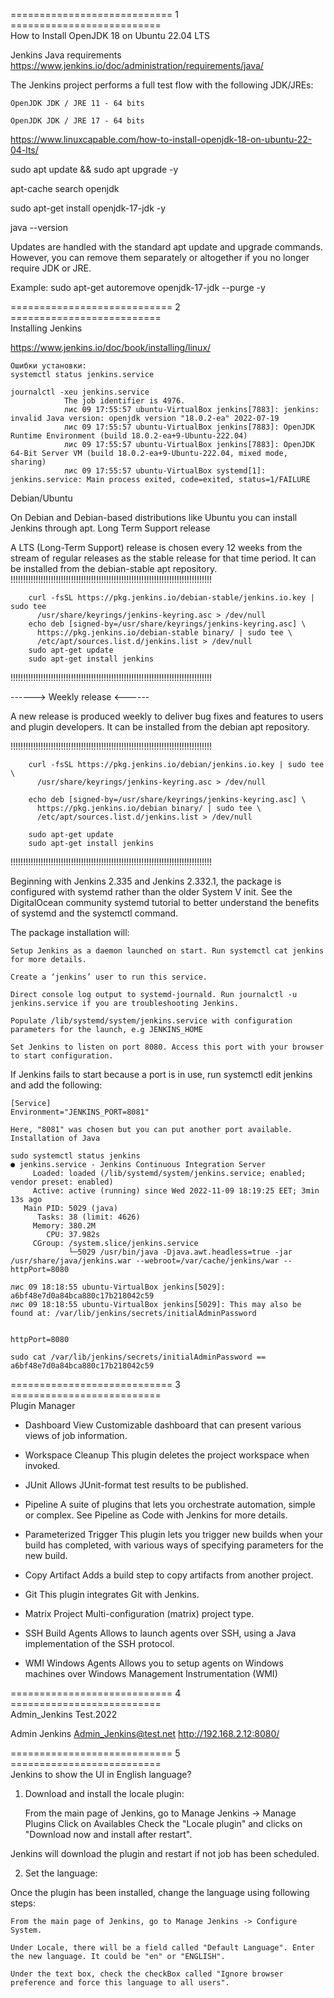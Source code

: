 ============================ 1 ========================== \
	How to Install OpenJDK 18 on Ubuntu 22.04 LTS

Jenkins Java requirements 
https://www.jenkins.io/doc/administration/requirements/java/

The Jenkins project performs a full test flow with the following JDK/JREs:

    OpenJDK JDK / JRE 11 - 64 bits

    OpenJDK JDK / JRE 17 - 64 bits


https://www.linuxcapable.com/how-to-install-openjdk-18-on-ubuntu-22-04-lts/

sudo apt update && sudo apt upgrade -y

apt-cache search openjdk

sudo apt-get install openjdk-17-jdk -y

java --version

Updates are handled with the standard apt update and upgrade commands. 
However, you can remove them separately or altogether if you no longer require JDK or JRE.

Example:
sudo apt-get autoremove openjdk-17-jdk --purge -y

============================ 2 ========================== \
			Installing Jenkins

https://www.jenkins.io/doc/book/installing/linux/
```console
Ошибки установки: 
systemctl status jenkins.service

journalctl -xeu jenkins.service
			The job identifier is 4976.
			лис 09 17:55:57 ubuntu-VirtualBox jenkins[7883]: jenkins: invalid Java version: openjdk version "18.0.2-ea" 2022-07-19
			лис 09 17:55:57 ubuntu-VirtualBox jenkins[7883]: OpenJDK Runtime Environment (build 18.0.2-ea+9-Ubuntu-222.04)
			лис 09 17:55:57 ubuntu-VirtualBox jenkins[7883]: OpenJDK 64-Bit Server VM (build 18.0.2-ea+9-Ubuntu-222.04, mixed mode, sharing)
			лис 09 17:55:57 ubuntu-VirtualBox systemd[1]: jenkins.service: Main process exited, code=exited, status=1/FAILURE
```
Debian/Ubuntu

On Debian and Debian-based distributions like Ubuntu you can install Jenkins through apt.
Long Term Support release

A LTS (Long-Term Support) release is chosen every 12 weeks from the stream of regular releases as the stable release for that time period. It can be installed from the debian-stable apt repository. \
!!!!!!!!!!!!!!!!!!!!!!!!!!!!!!!!!!!!!!!!!!!!!!!!!!!!!!!!!!!!!!!!!!!!!!!!!!!!!!!!
```console
	curl -fsSL https://pkg.jenkins.io/debian-stable/jenkins.io.key | sudo tee
	  /usr/share/keyrings/jenkins-keyring.asc > /dev/null
	echo deb [signed-by=/usr/share/keyrings/jenkins-keyring.asc] \
	  https://pkg.jenkins.io/debian-stable binary/ | sudo tee \
	  /etc/apt/sources.list.d/jenkins.list > /dev/null
	sudo apt-get update
	sudo apt-get install jenkins
```
!!!!!!!!!!!!!!!!!!!!!!!!!!!!!!!!!!!!!!!!!!!!!!!!!!!!!!!!!!!!!!!!!!!!!!!!!!!!!!!!

------> Weekly release <------

A new release is produced weekly to deliver bug fixes and features to users and plugin developers. It can be installed from the debian apt repository.

!!!!!!!!!!!!!!!!!!!!!!!!!!!!!!!!!!!!!!!!!!!!!!!!!!!!!!!!!!!!!!!!!!!!!!!!!!!!!!!!
```console
	curl -fsSL https://pkg.jenkins.io/debian/jenkins.io.key | sudo tee \
	  /usr/share/keyrings/jenkins-keyring.asc > /dev/null
	
	echo deb [signed-by=/usr/share/keyrings/jenkins-keyring.asc] \
	  https://pkg.jenkins.io/debian binary/ | sudo tee \
	  /etc/apt/sources.list.d/jenkins.list > /dev/null
	
	sudo apt-get update
	sudo apt-get install jenkins
```	
!!!!!!!!!!!!!!!!!!!!!!!!!!!!!!!!!!!!!!!!!!!!!!!!!!!!!!!!!!!!!!!!!!!!!!!!!!!!!!!!

Beginning with Jenkins 2.335 and Jenkins 2.332.1, the package is configured with systemd rather than the older System V init. See the DigitalOcean community systemd tutorial to better understand the benefits of systemd and the systemctl command.

The package installation will:

    Setup Jenkins as a daemon launched on start. Run systemctl cat jenkins for more details.

    Create a ‘jenkins’ user to run this service.

    Direct console log output to systemd-journald. Run journalctl -u jenkins.service if you are troubleshooting Jenkins.

    Populate /lib/systemd/system/jenkins.service with configuration parameters for the launch, e.g JENKINS_HOME

    Set Jenkins to listen on port 8080. Access this port with your browser to start configuration.

	

If Jenkins fails to start because a port is in use, run systemctl edit jenkins and add the following:
```console
[Service]
Environment="JENKINS_PORT=8081"

Here, "8081" was chosen but you can put another port available.
Installation of Java

sudo systemctl status jenkins
● jenkins.service - Jenkins Continuous Integration Server
	 Loaded: loaded (/lib/systemd/system/jenkins.service; enabled; vendor preset: enabled)
	 Active: active (running) since Wed 2022-11-09 18:19:25 EET; 3min 13s ago
   Main PID: 5029 (java)
	  Tasks: 38 (limit: 4626)
	 Memory: 380.2M
		CPU: 37.982s
	 CGroup: /system.slice/jenkins.service
			 └─5029 /usr/bin/java -Djava.awt.headless=true -jar /usr/share/java/jenkins.war --webroot=/var/cache/jenkins/war --httpPort=8080

лис 09 18:18:55 ubuntu-VirtualBox jenkins[5029]: a6bf48e7d0a84bca880c17b218042c59
лис 09 18:18:55 ubuntu-VirtualBox jenkins[5029]: This may also be found at: /var/lib/jenkins/secrets/initialAdminPassword


httpPort=8080

sudo cat /var/lib/jenkins/secrets/initialAdminPassword == a6bf48e7d0a84bca880c17b218042c59
```
============================ 3 ========================== \
		Plugin Manager
- Dashboard 
	View Customizable dashboard that can present various views of job information. 

- Workspace Cleanup 
	This plugin deletes the project workspace when invoked. 

- JUnit 
	Allows JUnit-format test results to be published. 

- Pipeline 
	A suite of plugins that lets you orchestrate automation, simple or complex. See Pipeline as Code with Jenkins for more details. 

- Parameterized Trigger 
	This plugin lets you trigger new builds when your build has completed, with various ways of specifying parameters for the new build. 

- Copy Artifact 
	Adds a build step to copy artifacts from another project. 

- Git 
	This plugin integrates Git with Jenkins. 

- Matrix Project 
	Multi-configuration (matrix) project type. 

- SSH Build Agents 
	Allows to launch agents over SSH, using a Java implementation of the SSH protocol. 

- WMI Windows Agents 
	Allows you to setup agents on Windows machines over Windows Management Instrumentation (WMI) 

============================ 4 ========================== \
Admin_Jenkins
Test.2022

Admin Jenkins
Admin_Jenkins@test.net
http://192.168.2.12:8080/

============================ 5 ========================== \
	Jenkins to show the UI in English language?
		
1. Download and install the locale plugin:

    From the main page of Jenkins, go to Manage Jenkins -> Manage Plugins
    Click on Availables
    Check the "Locale plugin" and clicks on "Download now and install after restart".

Jenkins will download the plugin and restart if not job has been scheduled.

2. Set the language:

Once the plugin has been installed, change the language using following steps:

    From the main page of Jenkins, go to Manage Jenkins -> Configure System.

    Under Locale, there will be a field called "Default Language". Enter the new language. It could be "en" or "ENGLISH".

    Under the text box, check the checkBox called "Ignore browser preference and force this language to all users".
